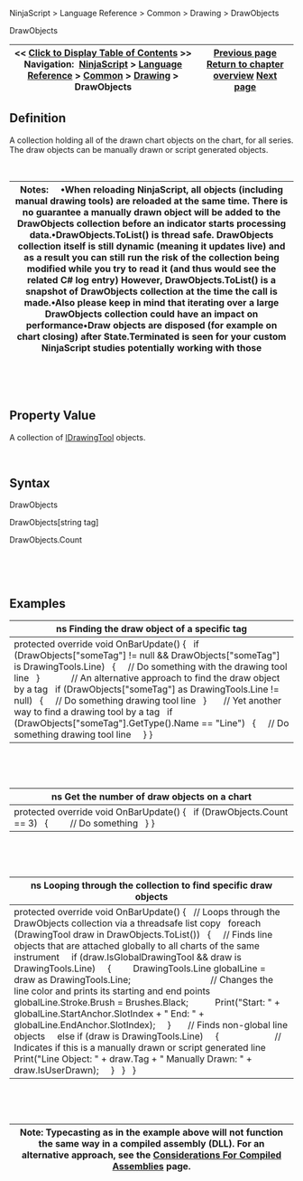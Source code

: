 ﻿


NinjaScript \> Language Reference \> Common \> Drawing \> DrawObjects






















DrawObjects







| \<\< [Click to Display Table of Contents](drawingtools_drawobjects.md) \>\> **Navigation:**     [NinjaScript](ninjascript-1.md) \> [Language Reference](language_reference_wip-1.md) \> [Common](common-1.md) \> [Drawing](drawing-1.md) \> DrawObjects | [Previous page](candleoutlinebrushes-1.md) [Return to chapter overview](drawing-1.md) [Next page](idrawingtool-1.md) |
| --- | --- |











## Definition


A collection holding all of the drawn chart objects on the chart, for all series. The draw objects can be manually drawn or script generated objects.


 




| Notes:     •When reloading NinjaScript, all objects (including manual drawing tools) are reloaded at the same time. There is no guarantee a manually drawn object will be added to the DrawObjects collection before an indicator starts processing data.•DrawObjects.ToList() is thread safe. DrawObjects collection itself is still dynamic (meaning it updates live) and as a result you can still run the risk of the collection being modified while you try to read it (and thus would see the related C\# log entry) However, DrawObjects.ToList() is a snapshot of DrawObjects collection at the time the call is made.•Also please keep in mind that iterating over a large DrawObjects collection could have an impact on performance•Draw objects are disposed (for example on chart closing) after State.Terminated is seen for your custom NinjaScript studies potentially working with those |
| --- |



 


 


## Property Value


A collection of [IDrawingTool](idrawingtool-1.md) objects.


 


## Syntax


DrawObjects  

DrawObjects\[string tag]  

DrawObjects.Count


 


 


## Examples




| ns Finding the draw object of a specific tag |
| --- |
| protected override void OnBarUpdate() {    if (DrawObjects\["someTag"] !\= null \&\& DrawObjects\["someTag"] is DrawingTools.Line)    {      // Do something with the drawing tool line    }              // An alternative approach to find the draw object by a tag    if (DrawObjects\["someTag"] as DrawingTools.Line !\= null)    {      // Do something drawing tool line    }         // Yet another way to find a drawing tool by a tag    if (DrawObjects\["someTag"].GetType().Name \=\= "Line")    {      // Do something drawing tool line      } } |



 


 




| ns Get the number of draw objects on a chart |
| --- |
| protected override void OnBarUpdate() {    if (DrawObjects.Count \=\= 3)    {          // Do something    } } |



 


 




| ns Looping through the collection to find specific draw objects |
| --- |
| protected override void OnBarUpdate() {    // Loops through the DrawObjects collection via a threadsafe list copy    foreach (DrawingTool draw in DrawObjects.ToList())    {      // Finds line objects that are attached globally to all charts of the same instrument      if (draw.IsGlobalDrawingTool \&\& draw is DrawingTools.Line)      {          DrawingTools.Line globalLine \= draw as DrawingTools.Line;                                   // Changes the line color and prints its starting and end points          globalLine.Stroke.Brush \= Brushes.Black;            Print("Start: " \+ globalLine.StartAnchor.SlotIndex \+ " End: " \+ globalLine.EndAnchor.SlotIndex);      }        // Finds non\-global line objects      else if (draw is DrawingTools.Line)      {                         // Indicates if this is a manually drawn or script generated line          Print("Line Object: " \+ draw.Tag \+ " Manually Drawn: " \+ draw.IsUserDrawn);      }    }    } |



 


 




| Note: Typecasting as in the example above will not function the same way in a compiled assembly (DLL). For an alternative approach, see the [Considerations For Compiled Assemblies](considerations_for_compiled_assemblies-1.md) page. |
| --- |









